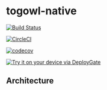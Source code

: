 # togowl-native

[![Build Status](https://app.bitrise.io/app/a2a9048ba8ccd5e6/status.svg?token=CRN8BOJllCpUyjLmwW7AZw&branch=main)](https://app.bitrise.io/app/a2a9048ba8ccd5e6)

[![CircleCI](https://circleci.com/gh/nyafunta9858/togowl-native/tree/main.svg?style=svg)](https://circleci.com/gh/nyafunta9858/togowl-native/tree/main)

[![codecov](https://codecov.io/gh/nyafunta9858/togowl-native/branch/main/graph/badge.svg?token=5LSO65X6NN)](https://codecov.io/gh/nyafunta9858/togowl-native)

[<img src="https://dply.me/24fh9j/button/large" alt="Try it on your device via DeployGate">](https://dply.me/24fh9j#install)

## Architecture
